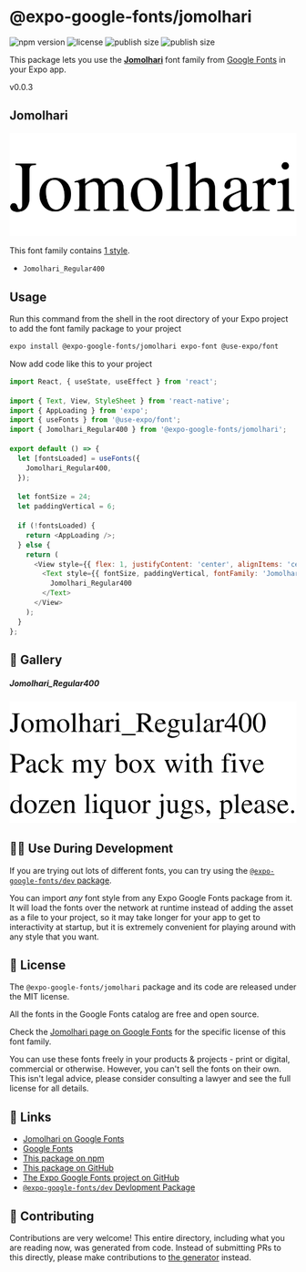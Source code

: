 # @expo-google-fonts/jomolhari

![npm version](https://flat.badgen.net/npm/v/@expo-google-fonts/jomolhari)
![license](https://flat.badgen.net/github/license/expo/google-fonts)
![publish size](https://flat.badgen.net/packagephobia/install/@expo-google-fonts/jomolhari)
![publish size](https://flat.badgen.net/packagephobia/publish/@expo-google-fonts/jomolhari)

This package lets you use the [**Jomolhari**](https://fonts.google.com/specimen/Jomolhari) font family from [Google Fonts](https://fonts.google.com/) in your Expo app.

v0.0.3

## Jomolhari

![Jomolhari](./font-family.png)

This font family contains [1 style](#-gallery).

- `Jomolhari_Regular400`

## Usage

Run this command from the shell in the root directory of your Expo project to add the font family package to your project
```sh
expo install @expo-google-fonts/jomolhari expo-font @use-expo/font
```

Now add code like this to your project
```js
import React, { useState, useEffect } from 'react';

import { Text, View, StyleSheet } from 'react-native';
import { AppLoading } from 'expo';
import { useFonts } from '@use-expo/font';
import { Jomolhari_Regular400 } from '@expo-google-fonts/jomolhari';

export default () => {
  let [fontsLoaded] = useFonts({
    Jomolhari_Regular400,
  });

  let fontSize = 24;
  let paddingVertical = 6;

  if (!fontsLoaded) {
    return <AppLoading />;
  } else {
    return (
      <View style={{ flex: 1, justifyContent: 'center', alignItems: 'center' }}>
        <Text style={{ fontSize, paddingVertical, fontFamily: 'Jomolhari_Regular400' }}>
          Jomolhari_Regular400
        </Text>
      </View>
    );
  }
};

```

## 🔡 Gallery

##### Jomolhari_Regular400
![Jomolhari_Regular400](./3ee25009d9daf59851273c5b12d4656fbdfd943f715735eda3c58bbf19ebd677.ttf.png)


## 👩‍💻 Use During Development

If you are trying out lots of different fonts, you can try using the [`@expo-google-fonts/dev` package](https://github.com/expo/google-fonts/tree/master/font-packages/dev#readme).

You can import *any* font style from any Expo Google Fonts package from it. It will load the fonts
over the network at runtime instead of adding the asset as a file to your project, so it may take longer
for your app to get to interactivity at startup, but it is extremely convenient
for playing around with any style that you want.

## 📖 License

The `@expo-google-fonts/jomolhari` package and its code are released under the MIT license.

All the fonts in the Google Fonts catalog are free and open source.

Check the [Jomolhari page on Google Fonts](https://fonts.google.com/specimen/Jomolhari) for the specific license of this font family.

You can use these fonts freely in your products & projects - print or digital, commercial or otherwise. However, you can't sell the fonts on their own. This isn't legal advice, please consider consulting a lawyer and see the full license for all details.

## 🔗 Links

- [Jomolhari on Google Fonts](https://fonts.google.com/specimen/Jomolhari)
- [Google Fonts](https://fonts.google.com/)
- [This package on npm](https://www.npmjs.com/package/@expo-google-fonts/jomolhari)
- [This package on GitHub](https://github.com/expo/google-fonts/tree/master/font-packages/jomolhari)
- [The Expo Google Fonts project on GitHub](https://github.com/expo/google-fonts)
- [`@expo-google-fonts/dev` Devlopment Package](https://github.com/expo/google-fonts/tree/master/font-packages/dev)


## 🤝 Contributing

Contributions are very welcome! This entire directory, including what you are reading now, was generated from code. Instead of submitting PRs to this directly, please make contributions to [the generator](https://github.com/expo/google-fonts/tree/master/packages/generator) instead.
